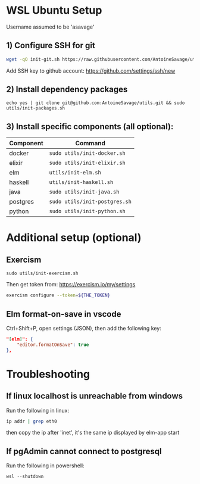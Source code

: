 # WSL Ubuntu Setup

Username assumed to be 'asavage'

## 1) Configure SSH for git
```bash
wget -qO init-git.sh https://raw.githubusercontent.com/AntoineSavage/utils/main/init-git.sh && bash init-git.sh && rm init-git.sh && source ~/.bashrc
```

Add SSH key to github account: https://github.com/settings/ssh/new

## 2) Install dependency packages
```
echo yes | git clone git@github.com:AntoineSavage/utils.git && sudo utils/init-packages.sh
```

## 3) Install specific components (all optional):

| Component     | Command
| ------------- |---------------
| docker        | `sudo utils/init-docker.sh`
| elixir        | `sudo utils/init-elixir.sh`
| elm           | `utils/init-elm.sh`
| haskell       | `utils/init-haskell.sh`
| java          | `sudo utils/init-java.sh`
| postgres      | `sudo utils/init-postgres.sh`
| python        | `sudo utils/init-python.sh`

# Additional setup (optional)

## Exercism
```
sudo utils/init-exercism.sh
```

Then get token from: https://exercism.io/my/settings
```bash
exercism configure --token=${THE_TOKEN}
```

## Elm format-on-save in vscode
Ctrl+Shift+P, open settings (JSON), then add the following key:
```json
"[elm]": {
    "editor.formatOnSave": true
},
```

# Troubleshooting

## If linux localhost is unreachable from windows
Run the following in linux:
```bash
ip addr | grep eth0
```
then copy the ip after 'inet', it's the same ip displayed by elm-app start

## If pgAdmin cannot connect to postgresql
Run the following in powershell:
```powershell
wsl --shutdown
```
